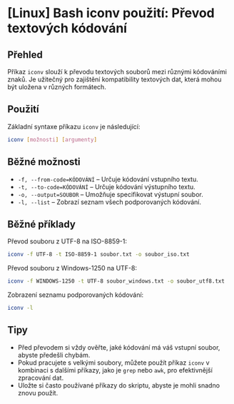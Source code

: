 # [Linux] Bash iconv použití: Převod textových kódování

## Přehled
Příkaz `iconv` slouží k převodu textových souborů mezi různými kódováními znaků. Je užitečný pro zajištění kompatibility textových dat, která mohou být uložena v různých formátech.

## Použití
Základní syntaxe příkazu `iconv` je následující:

```bash
iconv [možnosti] [argumenty]
```

## Běžné možnosti
- `-f, --from-code=KÓDOVÁNÍ` – Určuje kódování vstupního textu.
- `-t, --to-code=KÓDOVÁNÍ` – Určuje kódování výstupního textu.
- `-o, --output=SOUBOR` – Umožňuje specifikovat výstupní soubor.
- `-l, --list` – Zobrazí seznam všech podporovaných kódování.

## Běžné příklady
Převod souboru z UTF-8 na ISO-8859-1:

```bash
iconv -f UTF-8 -t ISO-8859-1 soubor.txt -o soubor_iso.txt
```

Převod souboru z Windows-1250 na UTF-8:

```bash
iconv -f WINDOWS-1250 -t UTF-8 soubor_windows.txt -o soubor_utf8.txt
```

Zobrazení seznamu podporovaných kódování:

```bash
iconv -l
```

## Tipy
- Před převodem si vždy ověřte, jaké kódování má váš vstupní soubor, abyste předešli chybám.
- Pokud pracujete s velkými soubory, můžete použít příkaz `iconv` v kombinaci s dalšími příkazy, jako je `grep` nebo `awk`, pro efektivnější zpracování dat.
- Uložte si často používané příkazy do skriptu, abyste je mohli snadno znovu použít.
